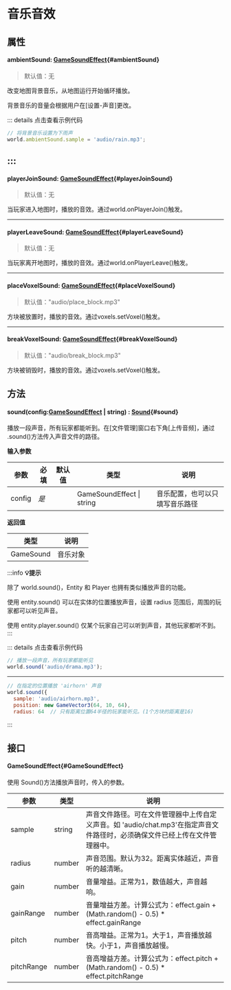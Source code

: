<script setup>
import '/style.css'
</script>
# 音乐音效
## 属性

#### <font id="API" />ambientSound<font id="Type">: [GameSoundEffect](./music#GameSoundEffect)</font>{#ambientSound}
> 默认值：无

改变地图背景音乐，从地图运行开始循环播放。

背景音乐的音量会根据用户在[设置-声音]更改。





::: details 点击查看示例代码
```javascript
// 将背景音乐设置为下雨声
world.ambientSound.sample = 'audio/rain.mp3';
```
:::
---


#### <font id="API" />playerJoinSound<font id="Type">: [GameSoundEffect](./music#GameSoundEffect)</font>{#playerJoinSound}
> 默认值：无

当玩家进入地图时，播放的音效。通过world.onPlayerJoin()触发。





---


#### <font id="API" />playerLeaveSound<font id="Type">: [GameSoundEffect](./music#GameSoundEffect)</font>{#playerLeaveSound}
> 默认值：无

当玩家离开地图时，播放的音效。通过world.onPlayerLeave()触发。




---


#### <font id="API" />placeVoxelSound<font id="Type">: [GameSoundEffect](./music#GameSoundEffect)</font>{#placeVoxelSound}
> 默认值："audio/place_block.mp3"

方块被放置时，播放的音效。通过voxels.setVoxel()触发。




---


#### <font id="API" />breakVoxelSound<font id="Type">: [GameSoundEffect](./music#GameSoundEffect)</font>{#breakVoxelSound}
> 默认值："audio/break_block.mp3"

方块被销毁时，播放的音效。通过voxels.setVoxel()触发。





## 方法

#### <font id="API" />sound(<font id="Type">config:[GameSoundEffect](./music#GameSoundEffect) | string</font>) <font id="Type">: [Sound](/Sound/)</font>{#sound}

播放一段声音，所有玩家都能听到。在[文件管理]窗口右下角[上传音频]，通过 .sound()方法传入声音文件的路径。

**输入参数**

| **参数** | **必填** | **默认值** | **类型** | **说明** |
| --- | --- | --- | --- | --- |
| config | _是_ | | GameSoundEffect &#124; string | 音乐配置，也可以只填写音乐路径 |

**返回值**

| **类型** | **说明** |
| --- | --- |
| GameSound | 音乐对象 |




:::info
**💡提示**

除了 world.sound()，Entity 和 Player 也拥有类似播放声音的功能。

使用 entity.sound() 可以在实体的位置播放声音，设置 radius 范围后，周围的玩家都可以听见声音。

使用 entity.player.sound() 仅某个玩家自己可以听到声音，其他玩家都听不到。
:::

::: details 点击查看示例代码
```javascript
// 播放一段声音，所有玩家都能听见
world.sound('audio/drama.mp3');
```
---
```javascript
// 在指定的位置播放 'airhorn' 声音
world.sound({
  sample: 'audio/airhorn.mp3',
  position: new GameVector3(64, 10, 64),
  radius: 64  // 只有距离位置64半径的玩家能听见。(1个方块的距离是16)
```
:::

## 接口

#### <font id="API" />GameSoundEffect{#GameSoundEffect}
使用 Sound()方法播放声音时，传入的参数。

| **参数** | **类型** | **说明** |
| --- | --- | --- |
| sample | string | 声音文件路径。可在文件管理器中上传自定义声音。如 'audio/chat.mp3'在指定声音文件路径时，必须确保文件已经上传在文件管理器中。 |
| radius | number | 声音范围。默认为32。距离实体越近，声音听的越清晰。 |
| gain | number | 音量增益。正常为1，数值越大，声音越响。 |
| gainRange | number | 音量增益方差。计算公式为：effect.gain + (Math.random() - 0.5) * effect.gainRange |
| pitch | number | 音高增益。正常为1。大于1，声音播放越快。小于1，声音播放越慢。 |
| pitchRange | number | 音高增益方差。计算公式为：effect.pitch + (Math.random() - 0.5) * effect.pitchRange |



